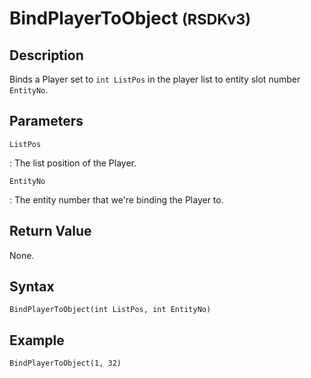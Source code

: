 # BindPlayerToObject <small>(RSDKv3)</small>

## Description
Binds a Player set to `int ListPos` in the player list to entity slot number `EntityNo`.

## Parameters
`ListPos`

:   The list position of the Player.

`EntityNo`

:   The entity number that we're binding the Player to.

## Return Value
None.

## Syntax
```
BindPlayerToObject(int ListPos, int EntityNo)
```

## Example
```
BindPlayerToObject(1, 32)
```
